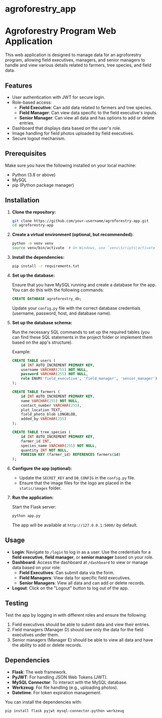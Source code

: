 # agroforestry_app
# Agroforestry Program Web Application

This web application is designed to manage data for an agroforestry program, allowing field executives, managers, and senior managers to handle and view various details related to farmers, tree species, and field data.

## Features

- User authentication with JWT for secure login.
- Role-based access:
  - **Field Executive**: Can add data related to farmers and tree species.
  - **Field Manager**: Can view data specific to the field executive's inputs.
  - **Senior Manager**: Can view all data and has options to add or delete entries.
- Dashboard that displays data based on the user's role.
- Image handling for field photos uploaded by field executives.
- Secure logout mechanism.

## Prerequisites

Make sure you have the following installed on your local machine:

- Python (3.8 or above)
- MySQL
- pip (Python package manager)

## Installation

1. **Clone the repository:**

    ```bash
    git clone https://github.com/your-username/agroforestry-app.git
    cd agroforestry-app
    ```

2. **Create a virtual environment (optional, but recommended):**

    ```bash
    python -m venv venv
    source venv/bin/activate  # On Windows, use `venv\Scripts\activate`
    ```

3. **Install the dependencies:**

    ```bash
    pip install -r requirements.txt
    ```

4. **Set up the database:**

    Ensure that you have MySQL running and create a database for the app. You can do this with the following commands:

    ```sql
    CREATE DATABASE agroforestry_db;
    ```

    Update your `config.py` file with the correct database credentials (username, password, host, and database name).

5. **Set up the database schema:**

    Run the necessary SQL commands to set up the required tables (you can find these SQL statements in the project folder or implement them based on the app's structure).

    Example:
    ```sql
    CREATE TABLE users (
        id INT AUTO_INCREMENT PRIMARY KEY,
        username VARCHAR(255) NOT NULL,
        password VARCHAR(255) NOT NULL,
        role ENUM('field_executive', 'field_manager', 'senior_manager') NOT NULL
    );

    CREATE TABLE farmers (
        id INT AUTO_INCREMENT PRIMARY KEY,
        name VARCHAR(255) NOT NULL,
        contact_number VARCHAR(255),
        plot_location TEXT,
        field_photo_blob LONGBLOB,
        added_by VARCHAR(255)
    );

    CREATE TABLE tree_species (
        id INT AUTO_INCREMENT PRIMARY KEY,
        farmer_id INT,
        species_name VARCHAR(255) NOT NULL,
        quantity INT NOT NULL,
        FOREIGN KEY (farmer_id) REFERENCES farmers(id)
    );
    ```

6. **Configure the app (optional):**

    - Update the `SECRET_KEY` and `DB_CONFIG` in the `config.py` file.
    - Ensure that the image files for the logo are placed in the `static/images` folder.

7. **Run the application:**

    Start the Flask server:

    ```bash
    python app.py
    ```

    The app will be available at `http://127.0.0.1:5000/` by default.

## Usage

- **Login**: Navigate to `/login` to log in as a user. Use the credentials for a **field executive**, **field manager**, or **senior manager** based on your role.
- **Dashboard**: Access the dashboard at `/dashboard` to view or manage data based on your role:
  - **Field Executives**: Can submit data via the form.
  - **Field Managers**: View data for specific field executives.
  - **Senior Managers**: View all data and can add or delete records.
- **Logout**: Click on the "Logout" button to log out of the app.

## Testing

Test the app by logging in with different roles and ensure the following:

1. Field executives should be able to submit data and view their entries.
2. Field managers (Manager D) should see only the data for the field executives under them.
3. Senior managers (Manager E) should be able to view all data and have the ability to add or delete records.

## Dependencies

- **Flask**: The web framework.
- **PyJWT**: For handling JSON Web Tokens (JWT).
- **MySQL Connector**: To interact with the MySQL database.
- **Werkzeug**: For file handling (e.g., uploading photos).
- **Datetime**: For token expiration management.

You can install the dependencies with:

```bash
pip install flask pyjwt mysql-connector-python werkzeug
